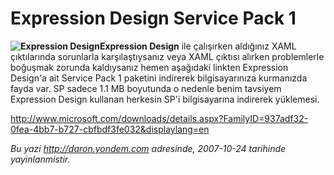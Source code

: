 # Expression Design Service Pack 1
**![Expression
Design](media/Expression_Design_Service_Pack_1/expression_design_1.png)Expression
Design** ile çalışırken aldığınız XAML çıktılarında sorunlarla
karşılaştıysanız veya XAML çıktısı alırken problemlerle boğuşmak zorunda
kaldıysanız hemen aşağıdaki linkten Expression Design'a ait Service Pack
1 paketini indirerek bilgisayarınıza kurmanızda fayda var. SP sadece 1.1
MB boyutunda o nedenle benim tavsiyem Expression Design kullanan
herkesin SP'i bilgisayarına indirerek yüklemesi.

<http://www.microsoft.com/downloads/details.aspx?FamilyID=937adf32-0fea-4bb7-b727-cbfbdf3fe032&displaylang=en>



*Bu yazi http://daron.yondem.com adresinde, 2007-10-24 tarihinde yayinlanmistir.*

